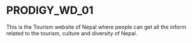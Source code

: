 # PRODIGY_WD_01
This is the Tourism website of Nepal where people can get all the inform related to the tourism, culture and diversity of Nepal.
